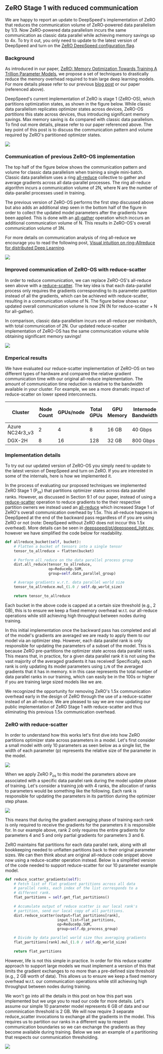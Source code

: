 ## ZeRO Stage 1 with reduced communication

We are happy to report an update to DeepSpeed's implementation of ZeRO that
reduces the communication volume of ZeRO-powered data parallelism by 1/3. Now
ZeRO-powered data parallelism incurs the same communication as classic data
parallel while achieving memory savings up to 4x. To try it out, you only
need to update to the latest version of DeepSpeed and turn on the [ZeRO
DeepSpeed configuration
flag](https://www.deepspeed.ai/docs/config-json/#fp16-training-options).


### Background

As introduced in our paper, [ZeRO: Memory Optimization Towards Training A
Trillion Parameter Models](https://arxiv.org/abs/1910.02054), we propose a set
of techniques to drastically reduce the memory overhead required to train large
deep learning models. For more details please refer to our previous [blog
post](https://www.microsoft.com/en-us/research/blog/zero-deepspeed-new-system-optimizations-enable-training-models-with-over-100-billion-parameters/)
or our paper (referenced above).

DeepSpeed's current implementation of ZeRO is stage 1 (ZeRO-OS), which
partitions optimization states, as shown in the figure below. While classic
data parallelism replicates optimizer states across devices, ZeRO-OS
_partitions_ this state across devices, thus introducing significant memory
savings. Max memory saving is 4x compared with classic data parallelism. To
find out more details, please refer to our paper referenced above. The key
point of this post is to discuss the communication pattern and volume required
by ZeRO's partitioned optimizer states.

![](../../../assets/images/zero_stages.PNG)


### Communication of previous ZeRO-OS implementation

The top half of the figure below shows the communication pattern and volume for
classic data parallelism when training a single mini-batch. Classic data
parallelism uses a ring
[all-reduce](https://docs.nvidia.com/deeplearning/sdk/nccl-developer-guide/docs/usage/operations.html#allreduce)
collective to gather and average gradients across all data-parallel processes.
The ring all-reduce algorithm incurs a communication volume of 2N, where N are
the number of data-parallel processes used in training.

The previous version of ZeRO-OS performs the first step discussed above but
also adds an additional step seen in the bottom half of the figure in order to
collect the updated model parameters after the gradients have been applied.
This is done with an
[all-gather](https://docs.nvidia.com/deeplearning/sdk/nccl-developer-guide/docs/usage/operations.html#allgather)
operation which inccurs an additional communication volume of N. This results
in ZeRO-OS's overall communication volume of 3N.

For more details on communication analysis of ring all-reduce we encourage you
to read the following post, [Visual intuition on ring-Allreduce for distributed
Deep
Learning](https://towardsdatascience.com/visual-intuition-on-ring-allreduce-for-distributed-deep-learning-d1f34b4911da).

![](../../../assets/images/zero_comm_overhead.png)

### Improved communication of ZeRO-OS with reduce-scatter

In order to reduce communication, we can replace ZeRO-OS's all-reduce seen
above with a
[reduce-scatter](https://docs.nvidia.com/deeplearning/sdk/nccl-developer-guide/docs/usage/operations.html#reducescatter).
The key idea is that each data-parallel process only requires the gradients
corresponding to its parameter partition instead of all the gradients, which
can be achieved with reduce-scatter, resulting in a communication volume of N.
The figure below shows our updated overall communication volume is now 2N (N
for reduce-scatter + N for all-gather).

In comparison, classic data-parallelism incurs one all-reduce per minibatch,
with total communication of 2N.  Our updated reduce-scatter implementation of
ZeRO-OS has the same communication volume while obtaining significant memory
savings!

![](../../../assets/images/zero_rs_comm_overhead.png)

### Emperical results

We have evaluated our reduce-scatter implementation of ZeRO-OS on two
different types of hardware and compared the relative gradient communication
time with our original all-reduce implementation. The amount of communication
time reduction is relative to the bandwidth available in your cluster. For
example, we see a more dramatic impact of reduce-scatter on lower speed
interconnects.

| Cluster         | Node Count | GPUs/node | Total GPUs | GPU Memory | Internode Bandwidth | Reduction in comm time |
| --------------- | ---------- | --------- | ---------- | ---------- | ------------------- |----------------------- |
| Azure NC24r3_v3 | 2          | 4         | 8          | 16 GB      | 40 Gbps             | 1.98x                  |
| DGX-2H          | 8          | 16        | 128        | 32 GB      | 800 Gbps            | 0.50x                  |

###  Implementation details

To try out our updated version of ZeRO-OS you simply need to update to the
latest version of DeepSpeed and turn on ZeRO. If you are interested in some of
the internals, here is how we implemented it.

In the process of evaluating our proposed techniques we implemented ZeRO Stage
1 (P<sub>os</sub>) that partitions optimizer states across data parallel ranks.
However, as discussed in Section 9.1 of our paper, instead of using a
[reduce-scatter](https://docs.nvidia.com/deeplearning/sdk/nccl-developer-guide/docs/usage/operations.html#reducescatter)
operation to reduce gradients to the their respective partition owners we
instead used an
[all-reduce](https://docs.nvidia.com/deeplearning/sdk/nccl-developer-guide/docs/usage/operations.html#allreduce)
which increased Stage 1 of ZeRO's overall communication overhead by 1.5x. This
all-reduce happens in DeepSpeed at the end of the backward pass regardless of
if you are using ZeRO or not (note: DeepSpeed without ZeRO does not inccur this
1.5x overhead). More details can be seen in
[deepspeed/pt/deepspeed_light.py](https://github.com/microsoft/DeepSpeed/blob/90017d3a31beee0ef5421ac08edcd0fa441eea11/deepspeed/pt/deepspeed_light.py#L802-L827),
however we have simplified the code below for readability.

```python
def allreduce_bucket(self, bucket):
    # Flatten a bucket of tensors into a single tensor
    tensor_to_allreduce = flatten(bucket)
    
    # Perform all_reduce on the data parallel process group
    dist.all_reduce(tensor_to_allreduce, 
                    op=ReduceOp.SUM, 
                    group=self.data_parallel_group)

    # Average gradients w.r.t. data parallel world size 
    tensor_to_allreduce.mul_(1.0 / self.dp_world_size)
    
    return tensor_to_allreduce
```

Each bucket in the above code is capped at a certain size threshold (e.g., 2
GB), this is to ensure we keep a fixed memory overhead w.r.t. our all-reduce
operations while still achieving high throughput between nodes during training.

In this initial implementation once the backward pass has completed and all of
the model's gradients are averaged we are ready to apply them to our model via
an optimizer step. However, each data parallel rank is only responsible for
updating the parameters of a subset of the model. This is because ZeRO
pre-partitions the optimizer state across data parallel ranks. This means that,
in practice, for a given data parallel rank it is not using the vast majority
of the averaged gradients it has received! Specifically, each rank is only
updating its model parameters using `1/N` of the averaged gradients that it has
in memory. `N` in this case represents the total number of data parallel ranks
in our training, which can easily be in the 100s or higher if you are training
large sized models like we are.

We recognized the opportunity for removing ZeRO's 1.5x communication overhead
early in the design of ZeRO through the use of a reduce-scatter instead of an
all-reduce. We are pleased to say we are now updating our public implementation
of ZeRO Stage 1 with reduce-scatter and thus eliminating this previous 1.5x
communication overhead.

### ZeRO with reduce-scatter

In order to understand how this works let's first dive into how ZeRO partitions
optimizer state across parameters in a model. Let's first consider a small
model with only 10 parameters as seen below as a single list, the width of each
parameter (p) represents the relative size of the parameter in the model.

![](../../../assets/images/zero_params.PNG)

When we apply ZeRO P<sub>os</sub> to this model the parameters above are
associated with a specific data parallel rank during the model update phase of
training. Let's consider a training job with 4 ranks, the allocation of ranks
to parameters would be something like the following. Each rank is responsible
for updating the parameters in its partition during the optimizer step phase.

![](../../../assets/images/zero_params_ranks.PNG)

This means that during the gradient averaging phase of training each rank is
only required to receive the gradients for the parameters it is responsible
for. In our example above, rank 2 only requires the entire gradients for
parameters 4 and 5 and only partial gradients for parameters 3 and 6.

ZeRO maintains flat partitions for each data parallel rank, along with all
bookkeeping needed to unflatten partitions back to their original parameter
sizes. We can then think about are original all-reduce code snippet above now
using a reduce-scatter operation instead. Below is a simplified version of the
code needed to support reduce-scatter for our 10 parameter example model.

```python
def reduce_scatter_gradients(self):
    # Fetch list of flat gradient partitions across all data 
    # parallel ranks, each index of the list corresponds to a 
    # different rank.
    flat_partitions = self.get_flat_partitions()
    
    # Accumulate output of reduce scatter is our local rank's 
    # partition, send our local copy of all partitions.
    dist.reduce_scatter(output=flat_partitions[rank],
                        input_list=flat_partitions,
                        op=ReduceOp.SUM,
                        group=self.dp_process_group)

    # Divide by data parallel world size thus averaging gradients
    flat_partitions[rank].mul_(1.0 / self.dp_world_size)
    
    return flat_partitions
```

However, life is not this simple in practice. In order for this reduce scatter
approach to support large models we must implement a version of this that
limits the gradient exchanges to no more than a pre-defined size threshold (e.g.,
2 GB worth of data). This allows us to ensure we keep a fixed memory overhead
w.r.t. our communication operations while still achieving high throughput
between nodes during training.

We won't go into all the details in this post on how this part was implemented
but we urge you to read our code for more details. Let's assume our simple 10
parameter model represents 6 GB of data and our comminication threshold is 2
GB. We will now require 3 separate reduce\_scatter invocations to exchange all
the gradients in the model. This requires us to partition our ranks in a
different way to respect communication boundaries so we can exchange the
gradients as they become available during training. Below we see an example of
a partitioning that respects our communication thresholding.

![](../../../assets/images/zero_w_comm.PNG)



